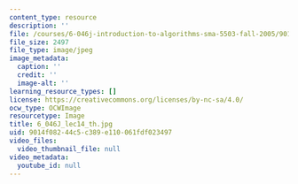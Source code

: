 ```yaml
---
content_type: resource
description: ''
file: /courses/6-046j-introduction-to-algorithms-sma-5503-fall-2005/9014f08244c5c389e110061fdf023497_6_046J_lec14_th.jpg
file_size: 2497
file_type: image/jpeg
image_metadata:
  caption: ''
  credit: ''
  image-alt: ''
learning_resource_types: []
license: https://creativecommons.org/licenses/by-nc-sa/4.0/
ocw_type: OCWImage
resourcetype: Image
title: 6_046J_lec14_th.jpg
uid: 9014f082-44c5-c389-e110-061fdf023497
video_files:
  video_thumbnail_file: null
video_metadata:
  youtube_id: null
---
```

